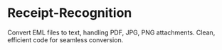 # Receipt-Recognition
Convert EML files to text, handling PDF, JPG, PNG attachments. Clean, efficient code for seamless conversion. 
